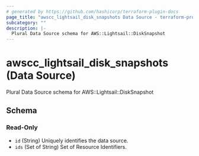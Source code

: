 ```yaml
---
# generated by https://github.com/hashicorp/terraform-plugin-docs
page_title: "awscc_lightsail_disk_snapshots Data Source - terraform-provider-awscc"
subcategory: ""
description: |-
  Plural Data Source schema for AWS::Lightsail::DiskSnapshot
---
```


# awscc_lightsail_disk_snapshots (Data Source)

Plural Data Source schema for AWS::Lightsail::DiskSnapshot



<!-- schema generated by tfplugindocs -->
## Schema

### Read-Only

- `id` (String) Uniquely identifies the data source.
- `ids` (Set of String) Set of Resource Identifiers.
